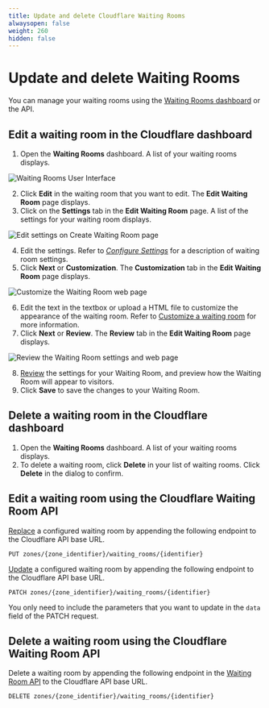 ```yaml
---
title: Update and delete Cloudflare Waiting Rooms
alwaysopen: false
weight: 260
hidden: false
---
```


# Update and delete Waiting Rooms

You can manage your waiting rooms using the [Waiting Rooms dashboard](/how-to/waiting-room-dashboard) or the API.

## Edit a waiting room in the Cloudflare dashboard

1. Open the **Waiting Rooms** dashboard.
A list of your waiting rooms displays.


![Waiting Rooms User Interface](../static/wr-dashboard.png)

2. Click **Edit** in the waiting room that you want to edit.
The **Edit Waiting Room** page displays.
1. Click on the **Settings** tab in the **Edit Waiting Room** page.
A list of the settings for your waiting room displays.


![Edit settings on Create Waiting Room page](../static/wr-dashboard-edit-settings.png)

4. Edit the settings. Refer to [_Configure Settings_](/how-to/create-waiting-room/create-waiting-room-dashboard/configure-settings/) for a description of waiting room settings.
1. Click **Next** or **Customization**.
The **Customization** tab in the **Edit Waiting Room** page displays.


![Customize the Waiting Room web page](../static/wr-dashboard-edit-customization.png)


6. Edit the text in the textbox or upload a HTML file to customize the appearance of the waiting room. Refer to [Customize a waiting room](/how-to/create-waiting-room/create-waiting-room-dashboard/customize-waiting-room/) for more information.
1. Click **Next** or **Review**.
The **Review** tab in the **Edit Waiting Room** page displays.


![Review the Waiting Room settings and web page](../static/wr-dashboard-edit-review.png)


8. [Review](/how-to/create-waiting-room/create-waiting-room-dashboard/review-waiting-room/) the settings for your Waiting Room, and preview how the Waiting Room will appear to visitors.
9. Click **Save** to save the changes to your Waiting Room.

## Delete a waiting room in the Cloudflare dashboard

1. Open the **Waiting Rooms** dashboard.
A list of your waiting rooms displays.
1. To delete a waiting room, click **Delete** in your list of waiting rooms.
Click **Delete** in the dialog to confirm.

## Edit a waiting room using the Cloudflare Waiting Room API

[Replace](https://api.cloudflare.com#waiting-room-update-waiting-room) a configured waiting room by appending the following endpoint to the Cloudflare API base URL.

```bashell
PUT zones/{zone_identifier}/waiting_rooms/{identifier}
```

[Update](https://api.cloudflare.com#waiting-room-patch-waiting-room) a configured waiting room by appending the following endpoint to the Cloudflare API base URL.

```bashell
PATCH zones/{zone_identifier}/waiting_rooms/{identifier}
```

You only need to include the parameters that you want to update in the `data` field of the PATCH request.

## Delete a waiting room using the Cloudflare Waiting Room API

Delete a waiting room by appending the following endpoint in the [Waiting Room API](https://api.cloudflare.com#waiting-room-delete-waiting-room) to the Cloudflare API base URL.

```bashell
DELETE zones/{zone_identifier}/waiting_rooms/{identifier}
```
